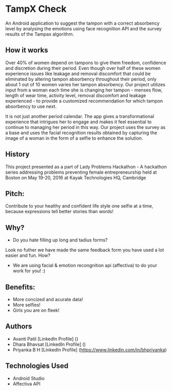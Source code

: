 # TampX Check

An Android application to suggest the tampon with a correct absorbency level by analysing the emotions using face recognition API and the survey results of the Tampax algorithm.

## How it works 
Over 40% of women depend on tampons to give them freedom, confidence and discretion during their period. Even though over half of these women experience issues like leakage and removal discomfort that could be eliminated by altering tampon absorbency throughout their period, only about 1 out of 10 women varies her tampon absorbency. Our project utilizes input from a woman each time she is changing her tampon - menses flow, length of wear time, activity level, removal discomfort and leakage experienced - to provide a customized recommendation for which tampon absorbency to use next. 

It is not just another period calendar. The app gives a transformational experience that intrigues her to engage and makes it feel essential to continue to managing her period in this way. Our project uses the survey as a base and uses the facial recognition results obtained by capturing the image of a woman in the form of a selfie to enhance the solution.

## History

This project presented as a part of Lady Problems Hackathon - A hackathon series addressing problems preventing female entrepreneurship held at Boston on May 19-20, 2016 at Kayak Technologies HQ, Cambridge

## Pitch:
Contribute to your healthy and confident life style one selfie at a time,
because expressions tell better stories than words!

## Why? 
* Do you hate filling up long and tadius forms?

Look no futher we have made the same feedback form you have used a lot easier and fun.
How? 
* We are using facial & emotion recongnition api (affectiva) to do your work for you! :)

## Benefits:
* More concized and acurate data!
* More selfies!
* Girls you are on fleek!

## Authors
* Avanti Patil [LinkedIn Profile] ()
* Dhara Bhavsat [LinkedIn Profile] ()
* Priyanka B H [LinkedIn Profile] (https://www.linkedin.com/in/bhpriyanka)

## Technologies Used
* Android Studio
* Affectiva API

